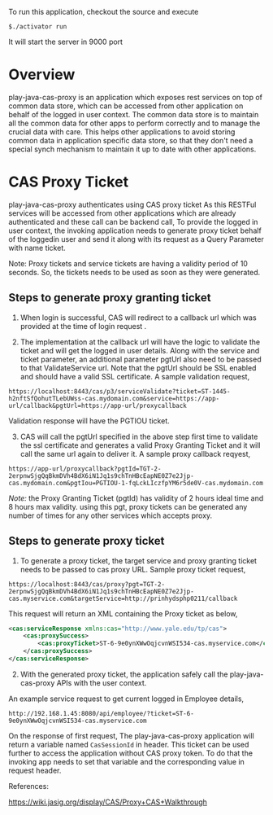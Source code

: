 To run this application, checkout the source and execute 

```script
$./activator run
```
It will start the server in 9000 port

# Overview

play-java-cas-proxy is an application which exposes rest services on top of common data store, which can be accessed from other application on behalf of the logged in user context. The common data store is to maintain all the common data for other apps to perform correctly and to manage the crucial data with care. This helps other applications to avoid storing common data in application specific data store, so that they don't need a special synch mechanism to maintain it up to date with other applications.

# CAS Proxy Ticket

play-java-cas-proxy authenticates using CAS proxy ticket As this RESTFul services will be accessed from other applications which are already authenticated and these call can be backend call, To provide the logged in user context, the invoking application needs to generate proxy  ticket behalf of the loggedin user and send it along with its request as a Query Parameter with name ticket.

Note: Proxy tickets and service tickets are having a validity period of 10 seconds. So, the tickets needs to be used as soon as they were generated.

## Steps to generate proxy granting ticket

1. When login is successful, CAS will redirect to a callback url which was provided at the time of login request .

2. The implementation at the callback url will have the logic to validate the ticket and will get the logged in user details. Along with the service and ticket parameter, an additional parameter pgtUrl also need to be passed to that ValidateService url. Note that the pgtUrl should be SSL enabled and should have a valid SSL certificate.
A sample validation request,

```url
https://localhost:8443/cas/p3/serviceValidate?ticket=ST-1445-h2nftSfQohutTLebUWss-cas.mydomain.com&service=https://app-url/callback&pgtUrl=https://app-url/proxycallback
```
Validation response will have the PGTIOU ticket.

3. CAS will call the pgtUrl specified in the above step first time to validate the ssl certificate and generates a valid Proxy Granting Ticket and it will call the same url again to deliver it.
A sample proxy callback reqyest,

```url
https://app-url/proxycallback?pgtId=TGT-2-2erpnwSjgQqBkmDVh4BdX6iN1Jq1s9chTnHBcEapNE0Z7e2Jjp-cas.mydomain.com&pgtIou=PGTIOU-1-fqLckLIczfpYM6r5de0V-cas.mydomain.com
```
_Note:_ the Proxy Granting Ticket (pgtId) has validity of 2 hours ideal time and 8 hours max validity. using this pgt, proxy tickets can be generated any number of times for any other services which accepts proxy.

## Steps to generate proxy ticket

1. To generate a proxy ticket, the target service and proxy granting ticket needs to be passed to cas proxy URL.
Sample proxy ticket request,

```url
https://localhost:8443/cas/proxy?pgt=TGT-2-2erpnwSjgQqBkmDVh4BdX6iN1Jq1s9chTnHBcEapNE0Z7e2Jjp-cas.myservice.com&targetService=http://prinhydsphp0211/callback
```

This request will return an XML containing the Proxy ticket as below,
```xml
<cas:serviceResponse xmlns:cas="http://www.yale.edu/tp/cas">
	<cas:proxySuccess>
		<cas:proxyTicket>ST-6-9e0ynXWwOqjcvnWSI534-cas.myservice.com</cas:proxyTicket>
	</cas:proxySuccess>
</cas:serviceResponse>
```
2. With the generated proxy ticket, the application safely call the play-java-cas-proxy APIs with the user context.

An example service request to get current logged in Employee details,

```url
http://192.168.1.45:8080/api/employee/?ticket=ST-6-9e0ynXWwOqjcvnWSI534-cas.myservice.com
```
On the response of first request, The play-java-cas-proxy application will return a variable named `CasSessionId` in header. This ticket can be used further to access the application without CAS proxy token. To do that the invoking app needs to set that variable and the corresponding value in request header.

References:

https://wiki.jasig.org/display/CAS/Proxy+CAS+Walkthrough